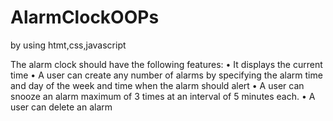 # AlarmClockOOPs
by using htmt,css,javascript

The alarm clock should have the following features:
• It displays the current time
• A user can create any number of alarms by specifying the alarm time and day of the week and time when the 
alarm should alert
• A user can snooze an alarm maximum of 3 times at an interval of 5 minutes each.
• A user can delete an alarm
